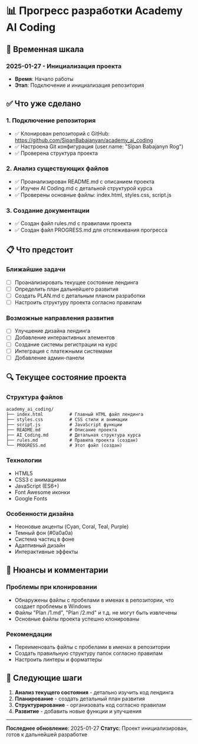 # 📊 Прогресс разработки Academy AI Coding

## 📅 Временная шкала

### 2025-01-27 - Инициализация проекта
- **Время**: Начало работы
- **Этап**: Подключение и инициализация репозитория

## ✅ Что уже сделано

### 1. Подключение репозитория
- ✅ Клонирован репозиторий с GitHub: https://github.com/SipanBabajanyan/academy_ai_coding
- ✅ Настроена Git конфигурация (user.name: "Sipan Babajanyn Rog")
- ✅ Проверена структура проекта

### 2. Анализ существующих файлов
- ✅ Проанализирован README.md с описанием проекта
- ✅ Изучен AI Coding.md с детальной структурой курса
- ✅ Проверены основные файлы: index.html, styles.css, script.js

### 3. Создание документации
- ✅ Создан файл rules.md с правилами проекта
- ✅ Создан файл PROGRESS.md для отслеживания прогресса

## 📋 Что предстоит

### Ближайшие задачи
- [ ] Проанализировать текущее состояние лендинга
- [ ] Определить план дальнейшего развития
- [ ] Создать PLAN.md с детальным планом разработки
- [ ] Настроить структуру проекта согласно правилам

### Возможные направления развития
- [ ] Улучшение дизайна лендинга
- [ ] Добавление интерактивных элементов
- [ ] Создание системы регистрации на курс
- [ ] Интеграция с платежными системами
- [ ] Добавление админ-панели

## 🔍 Текущее состояние проекта

### Структура файлов
```
academy_ai_coding/
├── index.html          # Главный HTML файл лендинга
├── styles.css          # CSS стили и анимации
├── script.js           # JavaScript функции
├── README.md           # Описание проекта
├── AI Coding.md        # Детальная структура курса
├── rules.md            # Правила проекта (создан)
└── PROGRESS.md         # Этот файл (создан)
```

### Технологии
- HTML5
- CSS3 с анимациями
- JavaScript (ES6+)
- Font Awesome иконки
- Google Fonts

### Особенности дизайна
- Неоновые акценты (Cyan, Coral, Teal, Purple)
- Темный фон (#0a0a0a)
- Система частиц в фоне
- Адаптивный дизайн
- Интерактивные эффекты

## 📝 Нюансы и комментарии

### Проблемы при клонировании
- Обнаружены файлы с пробелами в именах в репозитории, что создает проблемы в Windows
- Файлы "Plan /1.md", "Plan /2.md" и т.д. не могут быть извлечены
- Основные файлы проекта успешно клонированы

### Рекомендации
- Переименовать файлы с пробелами в именах в репозитории
- Создать правильную структуру папок согласно правилам
- Настроить линтеры и форматтеры

## 🎯 Следующие шаги

1. **Анализ текущего состояния** - детально изучить код лендинга
2. **Планирование** - создать детальный план развития
3. **Структурирование** - организовать код согласно правилам
4. **Развитие** - добавить новые функции и улучшения

---

**Последнее обновление**: 2025-01-27
**Статус**: Проект инициализирован, готов к дальнейшей разработке
